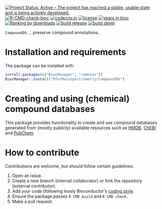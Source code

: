 [![Project Status: Active – The project has reached a stable, usable state and is being actively developed.](https://www.repostatus.org/badges/latest/active.svg)](https://www.repostatus.org/#active)
[![R-CMD-check-bioc](https://github.com/RforMassSpectrometry/CompoundDb/workflows/R-CMD-check-bioc/badge.svg)](https://github.com/RforMassSpectrometry/CompoundDb/actions?query=workflow%3AR-CMD-check-bioc)
[![codecov.io](https://codecov.io/github/RforMassSpectrometry/CompoundDb/coverage.svg?branch=devel)](https://codecov.io/github/RforMassSpectrometry/CompoundDb?branch=devel)
[![license](https://img.shields.io/badge/license-Artistic--2.0-brightgreen.svg)](https://opensource.org/licenses/Artistic-2.0)
[![years in bioc](http://bioconductor.org/shields/years-in-bioc/CompoundDb.svg)](https://bioconductor.org/packages/release/bioc/html/CompoundDb.html)
[![Ranking by downloads](http://bioconductor.org/shields/downloads/release/CompoundDb.svg)](https://bioconductor.org/packages/stats/bioc/CompoundDb/)
[![build release](http://bioconductor.org/shields/build/release/bioc/CompoundDb.svg)](https://bioconductor.org/checkResults/release/bioc-LATEST/CompoundDb/)
[![build devel](http://bioconductor.org/shields/build/devel/bioc/CompoundDb.svg)](https://bioconductor.org/checkResults/devel/bioc-LATEST/CompoundDb/)

`CompoundDb` ... preserve compound annotations.

# Installation and requirements

The package can be installed with

```r
install.packages(c("BiocManager", "remotes"))
BiocManager::install("RforMassSpectrometry/CompoundDb")
```

# Creating and using (chemical) compound databases

This package provides functionality to create and use compound databases
generated from (mostly publicly) available resources such as
[HMDB](http://www.hmdb.ca), [ChEBI](https://www.ebi.ac.uk/chebi/) and
[PubChem](https://pubchem.ncbi.nlm.nih.gov).


# How to contribute

Contributions are welcome, but should follow certain guidelines:
1) Open an issue.
2) Create a new branch (internal collaborator) or fork the repository (external
contributor).
3) Add your code (following loosly Bioconductor's [coding
style](http://bioconductor.org/developers/how-to/coding-style/).
4) Ensure the package passes `R CMD build` and `R CMD check`.
5) Make a pull request.
